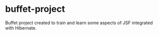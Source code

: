 # buffet-project
Buffet project created to train and learn some aspects of JSF integrated with Hibernate.
